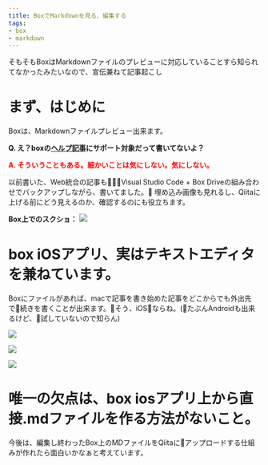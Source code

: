 ```yaml
---
title: BoxでMarkdownを見る、編集する
tags: 
- box 
- markdown
---
```


そもそもBoxはMarkdownファイルのプレビューに対応していることすら知られてなかったみたいなので、宣伝兼ねて記事起こし

# まず、はじめに
Boxは、Markdownファイルプレビュー出来ます。

**Q. え？boxの[ヘルプ記事](https://community.box.com/t5/How-to-Guides-for-Managing/File-Types-and-Fonts-Supported-in-Box-Content-Preview/ta-p/327
)にサポート対象だって書いてないよ？**

<font color='red'>**A. そういうこともある。細かいことは気にしない。気にしない。**</font>

以前書いた、Web統合の記事もVisual Studio Code + Box Driveの組み合わせでバックアップしながら、書いてました。
埋め込み画像も見れるし、Qiitaに上げる前にどう見えるのか、確認するのにも役立ちます。

**Box上でのスクショ：**
![](https://cloud.box.com/shared/static/t1sx3abivvevg9p9pokh4ed89mg4atvt.png)


# box iOSアプリ、実はテキストエディタを兼ねています。

Boxにファイルがあれば、macで記事を書き始めた記事をどこからでも外出先で続きを書くことが出来ます。そう、iOSならね。(たぶんAndroidも出来るけど、試していないので知らん)

![](https://cloud.box.com/shared/static/qafha9yrsv2oy0s045s323bznd3rq24b.png)

![](https://cloud.box.com/shared/static/ze77vjjv2r8tq1z7ynmy9jaaxzfkax53.png)

![](https://cloud.box.com/shared/static/hnubb5pf6ql3vqu6hyyj4c9r0wte8arr.png)

# 唯一の欠点は、box iosアプリ上から直接.mdファイルを作る方法がないこと。

今後は、編集し終わったBox上のMDファイルをQiitaにアップロードする仕組みが作れたら面白いかなぁと考えています。
